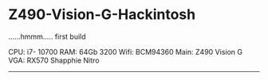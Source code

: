 # Z490-Vision-G-Hackintosh
......hmmm..... first build

CPU: i7- 10700
RAM: 64Gb 3200
Wifi: BCM94360
Main: Z490 Vision G
VGA: RX570 Shapphie Nitro
____________________
 
